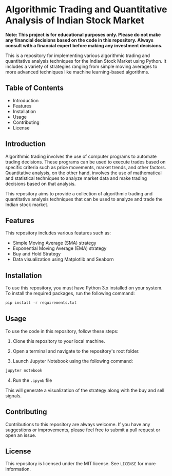 # Algorithmic Trading and Quantitative Analysis of Indian Stock Market

**Note: This project is for educational purposes only. Please do not make any financial decisions based on the code in this repository. Always consult with a financial expert before making any investment decisions.**

This is a repository for implementing various algorithmic trading and quantitative analysis techniques for the Indian Stock Market using Python. It includes a variety of strategies ranging from simple moving averages to more advanced techniques like machine learning-based algorithms.


## Table of Contents

-   Introduction
-   Features
-   Installation
-   Usage
-   Contributing
-   License

## Introduction

Algorithmic trading involves the use of computer programs to automate trading decisions. These programs can be used to execute trades based on specific criteria such as price movements, market trends, and other factors. Quantitative analysis, on the other hand, involves the use of mathematical and statistical techniques to analyze market data and make trading decisions based on that analysis.

This repository aims to provide a collection of algorithmic trading and quantitative analysis techniques that can be used to analyze and trade the Indian stock market.

## Features

This repository includes various features such as:

-   Simple Moving Average (SMA) strategy
-   Exponential Moving Average (EMA) strategy
-   Buy and Hold Strategy
-   Data visualization using Matplotlib and Seaborn

## Installation

To use this repository, you must have Python 3.x installed on your system. To install the required packages, run the following command:

```Python
pip install -r requirements.txt
```

## Usage

To use the code in this repository, follow these steps:

1.  Clone this repository to your local machine.
    
2.  Open a terminal and navigate to the repository's root folder.
    
3.  Launch Jupyter Notebook using the following command:

```Python
jupyter notebook
``` 
4. Run the `.ipynb` file

This will generate a visualization of the strategy along with the buy and sell signals.

## Contributing

Contributions to this repository are always welcome. If you have any suggestions or improvements, please feel free to submit a pull request or open an issue.

## License

This repository is licensed under the MIT license. See `LICENSE` for more information.